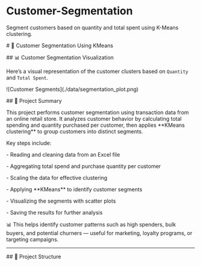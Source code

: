# Customer-Segmentation

Segment customers based on quantity and total spent using K-Means clustering.



\# 🧩 Customer Segmentation Using KMeans



\## 📊 Customer Segmentation Visualization



Here’s a visual representation of the customer clusters based on `Quantity` and `Total Spent`.



!\[Customer Segments](./data/segmentation\_plot.png)



\## 🧠 Project Summary



This project performs customer segmentation using transaction data from an online retail store. It analyzes customer behavior by calculating total spending and quantity purchased per customer, then applies \*\*KMeans clustering\*\* to group customers into distinct segments.



Key steps include:

\- Reading and cleaning data from an Excel file

\- Aggregating total spend and purchase quantity per customer

\- Scaling the data for effective clustering

\- Applying \*\*KMeans\*\* to identify customer segments

\- Visualizing the segments with scatter plots

\- Saving the results for further analysis



📊 This helps identify customer patterns such as high spenders, bulk buyers, and potential churners — useful for marketing, loyalty programs, or targeting campaigns.



---



\## 📁 Project Structure





